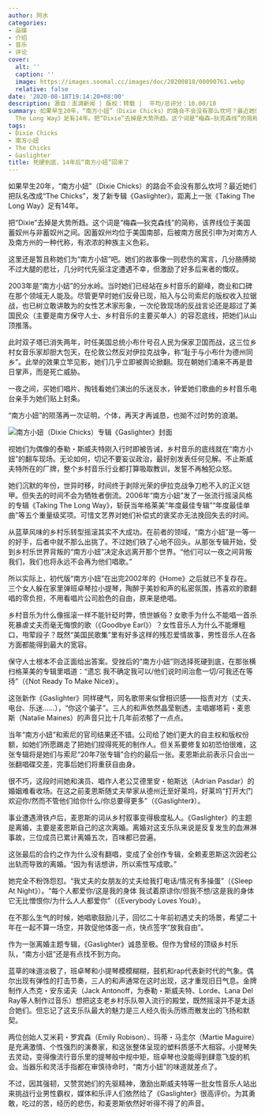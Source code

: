 ```yaml
---
author: 阿水
categories:
- 品碟
- 介绍
- 音乐
- 评论
cover:
  alt: ''
  caption: ''
  image: https://images.soomal.cc/images/doc/20200818/00090761.webp
  relative: false
date: '2020-08-18T19:14:20+08:00'
description: 源自：澎湃新闻 | 版权：转载 |  平均/总评分：10.00/10
summary: 如果早生20年，“南方小妞”（Dixie Chicks）的路会不会没有那么坎坷？最近她们把队名改成“The Chicks”，发了新专辑《Gaslighter》，距离上一张《Taking
  The Long Way》足有14年。把“Dixie”去掉是大势所趋。这个词是“梅森―狄克森线”的简称，该界线位于美国蓄奴州与非蓄奴州之间……
tags:
- Dixie Chicks
- 南方小妞
- The Chicks
- Gaslighter
title: 死硬到底，14年后“南方小妞”回来了
---
```


如果早生20年，“南方小妞”（Dixie Chicks）的路会不会没有那么坎坷？最近她们把队名改成“The Chicks”，发了新专辑《Gaslighter》，距离上一张《Taking The Long Way》足有14年。

把“Dixie”去掉是大势所趋。这个词是“梅森―狄克森线”的简称，该界线位于美国蓄奴州与非蓄奴州之间。因蓄奴州均位于美国南部，后被南方居民引申为对南方人及南方州的一种代称，有浓浓的种族主义色彩。

这里还是暂且称她们为“南方小妞”吧。她们的故事像一则悲伤的寓言，几分胳膊拗不过大腿的悲壮，几分时代先驱注定遭遇不幸，但激励了好多后来者的慨叹。

2003年是“南方小妞”的分水岭。当时她们已经站在乡村音乐的巅峰，商业和口碑在那个领域无人能及。尽管更早时她们反骨已现，陷入与公司索尼的版权收入拉锯战，也已树立敢讲敢为的女性艺术家形象，一次伦敦现场的反战言论还是超过了美国民众（主要是南方保守人士、乡村音乐的主要买单人）的容忍底线，把她们从山顶推落。

此时双子塔已消失两年，时任美国总统小布什号召人民为保家卫国而战，这三位乡村女音乐家却胆大包天，在伦敦公然反对伊拉克战争，称“耻于与小布什为德州同乡”。此举的效果立竿见影，她们几乎立即被舆论掀翻。现在朝她们涌来不再是昔日掌声，而是死亡威胁。

一夜之间，买她们唱片、掏钱看她们演出的乐迷反水，钟爱她们歌曲的乡村音乐电台亲手为她们贴上封条。

“南方小妞”的陨落再一次证明，个体，再天才再诚恳，也拗不过时势的浪潮。

![南方小妞（Dixie Chicks）专辑《Gaslighter》封面](https://images.soomal.cc/images/doc/20200818/00090760.webp)





视她们为偶像的泰勒・斯威夫特刚入行时即被告诫，乡村音乐的底线就在“南方小妞”的翻车现场。无论如何，切记不要妄议政治，最好别发表任何见解。不止斯威夫特所在的厂牌，整个乡村音乐行业都打算吸取教训，发誓不再触犯众怒。

她们沉默的年份，世异时移，时间终于剥除光荣的伊拉克战争刀枪不入的正义铠甲。但失去的时间不会为牺牲者倒流。2006年“南方小妞”发了一张流行摇滚风格的专辑《Taking The Long Way》，斩获当年格莱美“年度最佳专辑”“年度最佳单曲”等五个重量级奖项。可惜文艺界对她们补偿式的褒奖亦无法挽回失去的时间。

从蓝草风味的乡村乐转型摇滚其实不大成功。在前者的领域，“南方小妞”是一等一的好手，后者中就不那么出挑了。不过她们铁了心地不回头。从那张专辑开始，受到乡村乐世界背叛的“南方小妞”决定永远离开那个世界。“他们可以一夜之间背叛我们，我们也将永远不会再为他们唱歌。”

所以实际上，初代版“南方小妞”在出完2002年的《Home》之后就已不复存在。三个女人躲在家里弹班卓琴拉小提琴，陶醉于美妙和声的私密氛围，拣喜欢的歌翻唱的零负担，不用看唱片公司脸色的自由，原来是绝唱。

乡村音乐为什么像摇滚一样不能针砭时弊，愤世嫉俗？女歌手为什么不能唱一首杀死暴虐丈夫而毫无悔恨的歌（《Goodbye Earl》）？女性音乐人为什么不能爆粗口，甩荤段子？既然“美国民歌集”里有好多这样的残忍爱情故事，男性音乐人在各方面都能得到最大的宽容。

保守人士根本不会正面给出答案。受挫后的“南方小妞”则选择死硬到底，在那张横扫格莱美的专辑里唱道：“遗忘 我不确定我可以/他们说时间治愈一切/可我还在等待”（《Not Ready To Make Nice》）。

这张新作《Gaslighter》同样硬气，同名歌带来似曾相识感――指责对方（丈夫、电台、乐迷……），“你这个骗子”。三人的和声依然晶莹剔透，主唱娜塔莉・麦恩斯（Natalie Maines）的声音只比十几年前浓郁了一点点。

当年“南方小妞”和索尼的官司结果还不错。公司给了她们更大的自主权和版权份额，如她们所愿踢走了把她们捏得死死的制作人。但关系要修复如初恐怕很难，这张专辑将是她们与索尼“20年7张专辑”合约的最后一张。麦恩斯此前表示只会出一张翻唱碟交差，完事后她们将重获自由身。

很不巧，这段时间她和演员、唱作人老公艾德里安・帕斯达（Adrian Pasdar）的婚姻难看收场。在这之前麦恩斯随丈夫举家从德州迁至好莱坞，好莱坞“打开大门欢迎你/然而不管他们给你什么/你总要得更多”（《Gaslighter》）。

事业遭遇滑铁卢后，麦恩斯的词从乡村叙事变得极度私人。《Gaslighter》的主题是离婚，主要是麦恩斯自己的这次离婚。离婚对这支乐队来说是反复发生的血淋淋事故，三位成员已累计离婚五次，百味都已尝遍。

这张最后的合约之作为什么没有翻唱，变成了全创作专辑，全赖麦恩斯这次因老公出轨而导致的离婚。“因为有话想讲，所以索性写成歌。”

她完全不粉饰怨怼。“我丈夫的女朋友的丈夫给我打电话/情况有多操蛋”（《Sleep At Night》）。“每个人都爱你/这是我的身体 我试着原谅你/但我不想/这是我的身体 它无比憎恨你/为什么人人都爱你”（《Everybody Loves You》）。

在不那么生气的时候，她唱歌鼓励儿子，回忆二十年前初遇丈夫的场景，希望二十年在一起不算一场空，并敦促他体面一点，快点签字“放我自由”。

作为一张离婚主题专辑，《Gaslighter》诚恳至极。但作为曾经的顶级乡村乐队，“南方小妞”还是有点找不到方向。

蓝草的味道淡极了，班卓琴和小提琴模模糊糊，鼓机和rap代表新时代的气象。偶尔出现有弹性的打击节奏，三人的和声通常在这时出现，这才重现旧日气息。金牌制作人杰克・安东诺夫（Jack Antonoff，为泰勒・斯威夫特、Lorde、Lana Del Ray等人制作过音乐）想把这支老乡村乐队带入流行的殿堂，既然摇滚并不是太适合她们。但忘记了这支乐队最大的魅力是三人经久街头历练而散发出的飞扬和默契。

两位创始人艾米莉・罗宾森（Emily Robison）、玛蒂・马圭尔（Martie Maguire）是充满激情、个性强烈的演奏家，和这张整体呈现的塑料质感不大相容。小提琴失去灵动，变得像流行音乐里的提琴般中规中矩，班卓琴也没能得到肆意飞旋的机会。当器乐和灵活手指都在审慎待命时，“南方小妞”的味道就差点了。

不过，因其强韧，又赞赏她们的先驱精神，激励出斯威夫特等一批女性音乐人站出来挑战行业男性霸权，媒体和乐评人们依然给了《Gaslighter》很高评价。为其勇敢，吃过的苦，经历的悲伤，和麦恩斯依然好听得不得了的声音。